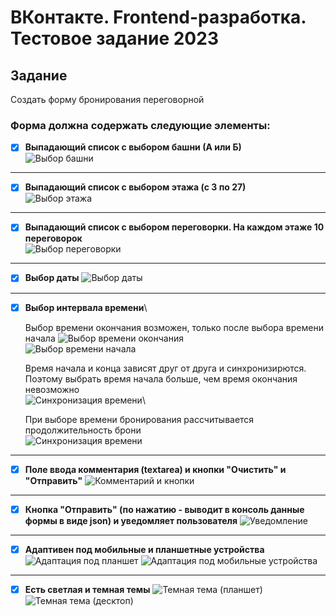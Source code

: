 # ВКонтакте. Frontend-разработка. Тестовое задание 2023

## Задание

Создать форму бронирования переговорной

### Форма должна содержать следующие элементы:

-   [x] **Выпадающий список с выбором башни (А или Б)**\
         ![Выбор башни](./preview/tower.png)

---

-   [x] **Выпадающий список с выбором этажа (с 3 по 27)**\
         ![Выбор этажа](./preview/floor.png)

---

-   [x] **Выпадающий список с выбором переговорки. На каждом этаже 10 переговорок**\
         ![Выбор переговорки](./preview/rooms.png)

---

-   [x] **Выбор даты**
        ![Выбор даты](./preview/date.png)

---

-   [x] **Выбор интервала времени**\

    Выбор времени окончания возможен, только после выбора времени начала
    ![Выбор времени окончания](./preview/endTime.png)\
     ![Выбор времени начала](./preview/startTime.png)

    Время начала и конца зависят друг от друга и синхронизирются. Поэтому выбрать время начала больше, чем время окончания невозможно\
     ![Синхронизация времени](./preview/time.png)\

    При выборе времени бронирования рассчитывается продолжительность брони\
     ![Синхронизация времени](./preview/timeDiff.png)

---

-   [x] **Поле ввода комментария (textarea) и кнопки "Очистить" и "Отправить"**
        ![Комментарий и кнопки](./preview/btns.png)

---

-   [x] **Кнопка "Отправить" (по нажатию - выводит в консоль данные формы в виде json) и уведомляет пользователя**
        ![Уведомление](./preview/results.png)

---

-   [x] **Адаптивен под мобильные и планшетные устройства**
        ![Адаптация под планшет](./preview/tablet.png)
        ![Адаптация под мобильные устройства](./preview/phone.png)

---

-   [x] **Есть светлая и темная темы**
        ![Темная тема (планшет)](./preview/darkTablet.png)
        ![Темная тема (десктоп)](./preview/darkDesktop.png)
